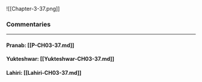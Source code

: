 ![[Chapter-3-37.png]]

### Commentaries

---

#### Pranab: [[P-CH03-37.md]]

#### Yukteshwar: [[Yukteshwar-CH03-37.md]]

#### Lahiri: [[Lahiri-CH03-37.md]]
